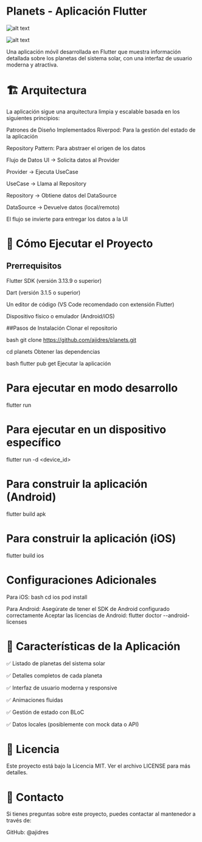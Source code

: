 # Planets - Aplicación Flutter
![alt text](https://img.shields.io/badge/Flutter-3.13.9-blue?style=flat-square&logo=flutter)

![alt text](https://img.shields.io/badge/Dart-3.1.5-blue?style=flat-square&logo=dart)

Una aplicación móvil desarrollada en Flutter que muestra información detallada sobre los planetas del sistema solar, con una interfaz de usuario moderna y atractiva.

# 🏗️ Arquitectura
La aplicación sigue una arquitectura limpia y escalable basada en los siguientes principios:

Patrones de Diseño Implementados
Riverpod: Para la gestión del estado de la aplicación

Repository Pattern: Para abstraer el origen de los datos

Flujo de Datos
UI → Solicita datos al Provider

Provider → Ejecuta UseCase

UseCase → Llama al Repository

Repository → Obtiene datos del DataSource

DataSource → Devuelve datos (local/remoto)

El flujo se invierte para entregar los datos a la UI

# 🚀 Cómo Ejecutar el Proyecto
## Prerrequisitos
Flutter SDK (versión 3.13.9 o superior)

Dart (versión 3.1.5 o superior)

Un editor de código (VS Code recomendado con extensión Flutter)

Dispositivo físico o emulador (Android/iOS)

##Pasos de Instalación
Clonar el repositorio

bash
git clone https://github.com/ajidres/planets.git

cd planets
Obtener las dependencias

bash
flutter pub get
Ejecutar la aplicación

# Para ejecutar en modo desarrollo
flutter run

# Para ejecutar en un dispositivo específico
flutter run -d <device_id>

# Para construir la aplicación (Android)
flutter build apk

# Para construir la aplicación (iOS)
flutter build ios


# Configuraciones Adicionales
Para iOS:
bash
cd ios
pod install

Para Android:
Asegúrate de tener el SDK de Android configurado correctamente
Aceptar las licencias de Android: flutter doctor --android-licenses

# 📱 Características de la Aplicación
✅ Listado de planetas del sistema solar

✅ Detalles completos de cada planeta

✅ Interfaz de usuario moderna y responsive

✅ Animaciones fluidas

✅ Gestión de estado con BLoC

✅ Datos locales (posiblemente con mock data o API)


# 📄 Licencia
Este proyecto está bajo la Licencia MIT. Ver el archivo LICENSE para más detalles.

# 📧 Contacto
Si tienes preguntas sobre este proyecto, puedes contactar al mantenedor a través de:

GitHub: @ajidres
